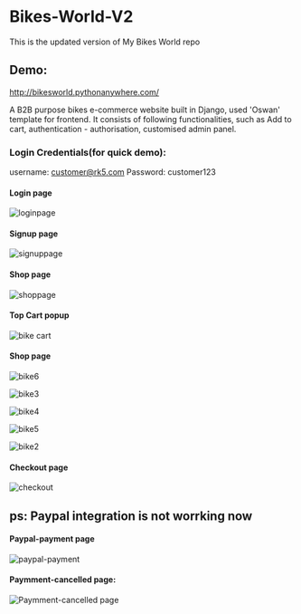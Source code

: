 # Bikes-World-V2
This is the updated  version of My Bikes World repo 
## Demo:
http://bikesworld.pythonanywhere.com/

A B2B purpose bikes e-commerce website built in Django, used 'Oswan' template for frontend. It consists of following functionalities, such as Add to cart, authentication - authorisation, customised admin panel.

### Login Credentials(for quick demo):

username: customer@rk5.com
Password: customer123

#### Login page
![loginpage](https://user-images.githubusercontent.com/60956702/187592390-60fd892e-3fd8-436a-852d-805bf1197bb8.png)

#### Signup page
![signuppage](https://user-images.githubusercontent.com/60956702/187592376-2b975a50-6b7c-43ea-af63-6c2bbdd579ae.png)

#### Shop page
![shoppage](https://user-images.githubusercontent.com/60956702/187592396-c46072c2-d7bb-4728-b70f-cd805d2e519d.png)

#### Top Cart popup
![bike cart](https://user-images.githubusercontent.com/60956702/187592412-4c5ef20b-bced-41e1-86da-0492e374b905.png)

#### Shop page
![bike6](https://user-images.githubusercontent.com/60956702/187592416-cc6168af-09ed-4c9e-9abb-ea2d8954a678.png)

![bike3](https://user-images.githubusercontent.com/60956702/187592425-57669a90-bbd2-4621-b344-efa373228518.png)

![bike4](https://user-images.githubusercontent.com/60956702/187592392-30f54624-3dfa-4e20-a30c-df16550cf695.png)

![bike5](https://user-images.githubusercontent.com/60956702/187592380-eb3eb7b4-3324-4403-9ca0-e7579ccb9abc.png)

![bike2](https://user-images.githubusercontent.com/60956702/187592385-6028bc58-e70b-4b94-a2f5-a9f153344c73.png)

#### Checkout page
![checkout](https://user-images.githubusercontent.com/60956702/187594112-d55b09d3-9fdb-4c96-bca7-eef6dfbb4dbe.png)

## ps: Paypal integration is not worrking now

#### Paypal-payment page
![paypal-payment](https://user-images.githubusercontent.com/60956702/187594236-9c940fa6-78a8-4baf-9b84-d3bba34adc4c.png)

#### Paymment-cancelled page:
![Paymment-cancelled page](https://user-images.githubusercontent.com/60956702/187344061-934aa40c-3e01-43b4-a239-bf41dd595053.png)
